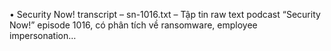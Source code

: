 • Security Now! transcript – sn-1016.txt
– Tập tin raw text podcast “Security Now!” episode 1016, có phân tích về ransomware, employee impersonation…